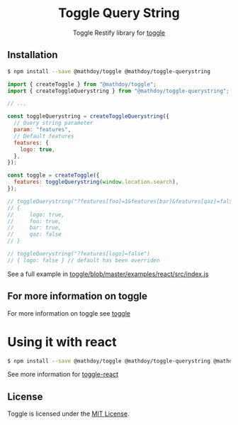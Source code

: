 <h1 align="center">
  Toggle Query String
</h1>

<p align="center">
Toggle Restify library for <a href="https://github.com/MathieuDoyon/toggle">toggle</a>
</p>

## Installation

```bash
$ npm install --save @mathdoy/toggle @mathdoy/toggle-querystring
```

```javascript
import { createToggle } from "@mathdoy/toggle";
import { createToggleQuerystring } from "@mathdoy/toggle-querystring";

// ...

const toggleQuerystring = createToggleQuerystring({
  // Query string parameter
  param: "features",
  // Default features
  features: {
    logo: true,
  },
});

const toggle = createToggle({
  features: toggleQuerystring(window.location.search),
});

// toggleQuerystring("?features[foo]=1&features[bar]&features[qaz]=false")
// {
//     logo: true,
//     foo: true,
//     bar: true,
//     qaz: false
// }

// toggleQuerystring("?features[logo]=false")
// { logo: false } // default has been overriden
```

See a full example in [toggle/blob/master/examples/react/src/index.js](https://github.com/MathieuDoyon/toggle/blob/master/examples/react/src/index.js)

## For more information on toggle
For more information on toggle see [toggle](https://github.com/MathieuDoyon/toggle/tree/master/packages/toggle)

# Using it with react

```bash
$ npm install --save @mathdoy/toggle @mathdoy/toggle-querystring @mathdoy/toggle-react
```

See more information for [toggle-react](https://github.com/MathieuDoyon/toggle/tree/master/packages/toggle-react)

## License

Toggle is licensed under the [MIT License](https://github.com/MathieuDoyon/toggle/blob/master/LICENSE.md).
